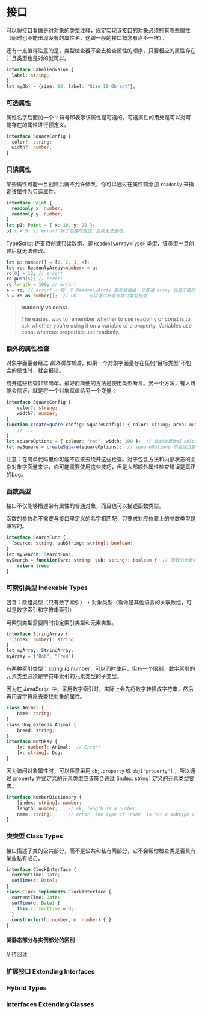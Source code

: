 # 接口

可以将接口看做是对对象的类型注释，规定实现该接口的对象必须拥有哪些属性（同时也不能出现没有的属性名，这跟一般的接口概念有点不一样）。

还有一点值得注意的是，类型检查器不会去检查属性的顺序，只要相应的属性存在并且类型也是对的就可以。

```ts
interface LabelledValue {
  label: string;
}
let myObj = {size: 10, label: "Size 10 Object"};
```

### 可选属性

属性名字后面加一个 `?` 符号即表示该属性是可选的。可选属性的用处是可以对可能存在的属性进行预定义。

```ts
interface SquareConfig {
  color?: string;
  width?: number;
}
```

### 只读属性

某些属性可能一旦创建后就不允许修改，你可以通过在属性前添加 `readonly` 来指定该属性为只读属性。

```ts
interface Point {
  readonly x: number;
  readonly y: number;
}
let p1: Point = { x: 10, y: 20 };
p1.x = 5; // error! 除了创建时指定，后续无法更改。
```

TypeScript 还支持创建只读数组，即 `ReadonlyArray<Type>` 类型，该类型一旦创建后就无法修改。

```ts
let a: number[] = [1, 2, 3, 4];
let ro: ReadonlyArray<number> = a;
ro[0] = 12; // error!
ro.push(5); // error!
ro.length = 100; // error!
a = ro; // error! - 将一个 ReadonlyArray 重新赋值给一个普通 array 也是不被允许的
a = ro as number[];  // OK！ - 可以通过断言来跳过类型检查
```

> **readonly vs const**
>
> The easiest way to remember whether to use readonly or const is to ask whether you're using it on a variable or a property. Variables use const whereas properties use readonly.

### 额外的属性检查

对象字面量会经过 *额外属性检查*，如果一个对象字面量存在任何“目标类型”不包含的属性时，就会报错。

绕开这些检查非常简单。最好而简便的方法是使用类型断言。另一个方法，有人可能会惊讶，就是将一个对象赋值给另一个变量：

```ts
interface SquareConfig {
    color?: string;
    width?: number;
}
function createSquare(config: SquareConfig): { color: string; area: number } {
    // ...
}
let squareOptions = { colour: "red", width: 100 };  // 此处故意改成 colour
let mySquare = createSquare(squareOptions);  // squareOptions 不会经过额外属性检查，所以编译器不会报错
```

注意：在简单代码里你可能不应该去绕开这些检查。对于包含方法和内部状态的复杂对象字面量来讲，你可能需要使用这些技巧，但是大部额外属性检查错误是真正的bug。

### 函数类型

接口不仅能够描述带有属性的普通对象，而且也可以描述函数类型。

函数的参数名不需要与接口里定义的名字相匹配，只要求对应位置上的参数类型是兼容的。

```ts
interface SearchFunc {
  (source: string, subString: string): boolean;
}
let mySearch: SearchFunc;
mySearch = function(src: string, sub: string): boolean {  // 函数的参数名不需要与接口里定义的名字相匹配
    return true;
}
```

### 可索引类型  Indexable Types

包含：数组类型（只有数字索引） + 对象类型（看做是其他语言的关联数组，可以是数字索引和字符串索引）

可索引类型需要同时指定索引类型和元素类型。

```ts
interface StringArray {
  [index: number]: string;
}
let myArray: StringArray;
myArray = ["Bob", "Fred"];
```

有两种索引类型：string 和 number，可以同时使用，但有一个限制，数字索引的元素类型必须是字符串索引的元素类型的子类型。

因为在 JavaScript 中，采用数字索引时，实际上会先将数字转换成字符串，然后再用该字符串去查找对象的属性。

```ts
class Animal {
    name: string;
}
class Dog extends Animal {
    breed: string;
}
interface NotOkay {
    [x: number]: Animal;  // Error!
    [x: string]: Dog;
}
```

因为访问对象属性时，可以任意采用 `obj.property` 或 `obj["property"]` ，所以通过 property 方式定义的元素类型应该符合通过 [index: string] 定义的元素类型要求。

```ts
interface NumberDictionary {
    [index: string]: number;
    length: number;    // ok, length is a number
    name: string;      // error, the type of 'name' is not a subtype of the indexer
}
```

### 类类型 Class Types

接口描述了类的公共部分，而不是公共和私有两部分，它不会帮你检查类是否具有某些私有成员。

```ts
interface ClockInterface {
  currentTime: Date;
  setTime(d: Date);
}
class Clock implements ClockInterface {
  currentTime: Date;
  setTime(d: Date) {
    this.currentTime = d;
  }
  constructor(h: number, m: number) { }
}
```

#### 类静态部分与实例部分的区别

// 待阅读

### 扩展接口 Extending Interfaces
### Hybrid Types
### Interfaces Extending Classes








